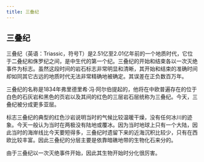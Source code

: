 ```yaml
---
title: 三叠纪
---
```


## 三叠纪

三叠纪（英语：Triassic，符号T）是2.51亿至2.01亿年前的一个地质时代，它位于二叠纪和侏罗纪之间，是中生代的第一个纪。三叠纪的开始和结束各以一次灭绝事件为标志。虽然这段时间的岩石标志非常明显和清晰，其开始和结束的准确时间却如同其它古远的地质时代无法非常精确地被确定。其误差在正负数百万年。

三叠纪的名称是1834年弗里德里希·冯·阿尔伯提起的，他将在中欧普遍存在的位于白色的石灰岩和黑色的页岩以及其间的红色的三层岩石层统称为三叠纪。今天，三叠纪被分成更多亚层。

标志三叠纪的典型的红色沙岩说明当时的气候比较温暖干燥，没有任何冰川的迹象。今天一般认为当时在两极没有陆地或覆冰。因为当时地球上只有一个大陆，因此当时的海岸线比今天要短得多，三叠纪时遗留下来的近海沉积比较少，只有在西欧比较丰富。因此三叠纪的分层主要是依靠暗礁地带的生物化石来分的。

由于三叠纪以一次灭绝事件开始，因此其生物开始时分化很厉害。